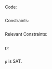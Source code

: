 Code:
```{.haskell include=2s.hs liquid=inplace}
```
Constraints:
```{.haskell include=2s.cons}
```
Relevant Constraints:
```{.haskell include=2s.mycons}
```
p:
```{.haskell include=2s.p}
```
`p` is SAT.
